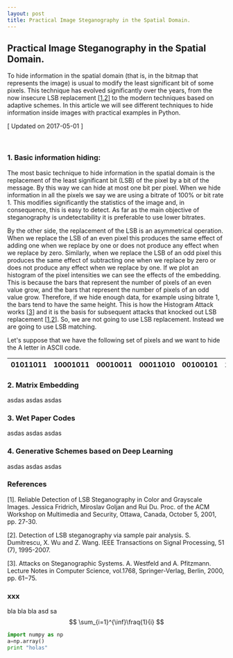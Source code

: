 ```yaml
---
layout: post
title: Practical Image Steganography in the Spatial Domain.
---
```


## Practical Image Steganography in the Spatial Domain. 

To hide information in the spatial domain (that is, in the bitmap that represents the image) is usual to modify the least significant bit of some pixels. This technique has evolved significantly over the years, from the now insecure LSB replacement [[1](#references),[2](#references)] to the modern techniques based on adaptive schemes. In this article we will see different techniques to hide information inside images with practical examples in Python. 

[ Updated on 2017-05-01 ]


<br>

### 1. Basic information hiding:

The most basic technique to hide information in the spatial domain is the replacement of the least significant bit (LSB) of the pixel by a bit of the message. By this way we can hide at most one bit per pixel. When we hide information in all the pixels we say we are using a bitrate of 100% or bit rate 1. This modifies significantly the statistics of the image and, in consequence, this is easy to detect. As far as the main objective of steganography is undetectability it is preferable to use lower bitrates. 

By the other side, the replacement of the LSB is an asymmetrical operation. When we replace the LSB of an even pixel this produces the same effect of adding one when we replace by one or does not produce any effect when we replace by zero. Similarly, when we replace the LSB of an odd pixel this produces the same effect of subtracting one when we replace by zero or does not produce any effect when we replace by one. If we plot an histogram of the pixel intensities we can see the effects of the embedding. This is because the bars that represent the number of pixels of an even value grow, and the bars that represent the number of pixels of an odd value grow. Therefore, if we hide enough data, for example using bitrate 1, the bars tend to have the same height. This is how the Histogram Attack works [[3](#references)] and it is the basis for subsequent attacks that knocked out LSB replacement [[1](#references),[2](#references)]. So, we are not going to use LSB replacement. Instead we are going to use LSB matching. 



Let's suppose that we have the following set of pixels and we want to hide the A letter in ASCII code. 

| 01011011 | 10001011 | 00010011 | 00011010 | 00100101 | 11101011 | 11100101 | 01101010 |
|----------|----------|----------|----------|----------|----------|----------|----------|



### 2. Matrix Embedding

asdas
asdas
asdas

### 3. Wet Paper Codes 

asdas
asdas
asdas

### 4. Generative Schemes based on Deep Learning

asdas
asdas
asdas

### References

[1]. Reliable Detection of LSB Steganography in Color and Grayscale Images. Jessica Fridrich, Miroslav Goljan and Rui Du.
Proc. of the ACM Workshop on Multimedia and Security, Ottawa, Canada, October 5, 2001, pp. 27-30. 

[2]. Detection of LSB steganography via sample pair analysis. S. Dumitrescu, X. Wu and Z. Wang. IEEE Transactions on Signal Processing, 51 (7), 1995-2007.

[3]. Attacks on Steganographic Systems. A. Westfeld and A. Pfitzmann. Lecture Notes in Computer Science, vol.1768, Springer-Verlag, Berlin, 2000, pp. 61−75. 


### xxx

bla bla bla
asd
sa
$$
\sum_{i=1}^{\inf}\fraq{1}{i}
$$

```python
import numpy as np
a=np.array()
print "holas"
```
